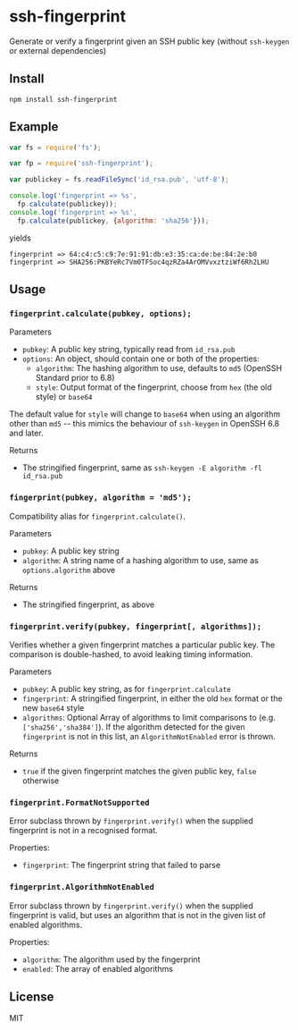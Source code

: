 ssh-fingerprint
===============

Generate or verify a fingerprint given an SSH public key (without `ssh-keygen` or external dependencies)

Install
-------

    npm install ssh-fingerprint

Example
-------

``` js
var fs = require('fs');

var fp = require('ssh-fingerprint');

var publickey = fs.readFileSync('id_rsa.pub', 'utf-8');

console.log('fingerprint => %s',
  fp.calculate(publickey));
console.log('fingerprint => %s',
  fp.calculate(publickey, {algorithm: 'sha256'}));
```

yields

```
fingerprint => 64:c4:c5:c9:7e:91:91:db:e3:35:ca:de:be:84:2e:b0
fingerprint => SHA256:PKBYeRc7Vm0TFSoc4qzRZa4ArOMVvxztziWf6Rh2LHU
```

Usage
-----

### `fingerprint.calculate(pubkey, options);`

Parameters

- `pubkey`: A public key string, typically read from `id_rsa.pub`
- `options`: An object, should contain one or both of the properties:
  - `algorithm`: The hashing algorithm to use, defaults to `md5` (OpenSSH Standard prior to 6.8)
  - `style`: Output format of the fingerprint, choose from `hex` (the old style) or `base64`

The default value for `style` will change to `base64` when using an algorithm other than `md5` -- this mimics the behaviour of `ssh-keygen` in OpenSSH 6.8 and later.

Returns

- The stringified fingerprint, same as `ssh-keygen -E algorithm -fl id_rsa.pub`

### `fingerprint(pubkey, algorithm = 'md5');`

Compatibility alias for `fingerprint.calculate()`.

Parameters

- `pubkey`: A public key string
- `algorithm`: A string name of a hashing algorithm to use, same as `options.algorithm` above

Returns

- The stringified fingerprint, as above

### `fingerprint.verify(pubkey, fingerprint[, algorithms]);`

Verifies whether a given fingerprint matches a particular public key. The comparison is double-hashed, to avoid leaking timing information.

Parameters

- `pubkey`: A public key string, as for `fingerprint.calculate`
- `fingerprint`: A stringified fingerprint, in either the old `hex` format or the new `base64` style
- `algorithms`: Optional Array of algorithms to limit comparisons to (e.g. `['sha256','sha384']`). If the algorithm detected for the given `fingerprint` is not in this list, an `AlgorithmNotEnabled` error is thrown.

Returns

- `true` if the given fingerprint matches the given public key, `false` otherwise

### `fingerprint.FormatNotSupported`

Error subclass thrown by `fingerprint.verify()` when the supplied fingerprint is not in a recognised format.

Properties:

- `fingerprint`: The fingerprint string that failed to parse

### `fingerprint.AlgorithmNotEnabled`

Error subclass thrown by `fingerprint.verify()` when the supplied fingerprint is valid, but uses an algorithm that is not in the given list of enabled algorithms.

Properties:

- `algorithm`: The algorithm used by the fingerprint
- `enabled`: The array of enabled algorithms

License
-------

MIT

